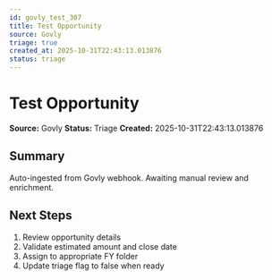 ```yaml
---
id: govly_test_307
title: Test Opportunity
source: Govly
triage: true
created_at: 2025-10-31T22:43:13.013876
status: triage
---
```


# Test Opportunity

**Source:** Govly
**Status:** Triage
**Created:** 2025-10-31T22:43:13.013876

## Summary

Auto-ingested from Govly webhook. Awaiting manual review and enrichment.

## Next Steps

1. Review opportunity details
2. Validate estimated amount and close date
3. Assign to appropriate FY folder
4. Update triage flag to false when ready
